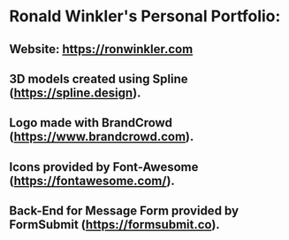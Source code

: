 # Ronald Winkler's Personal Portfolio:

## Website: https://ronwinkler.com
## 3D models created using Spline (https://spline.design).
## Logo made with BrandCrowd (https://www.brandcrowd.com).
## Icons provided by Font-Awesome (https://fontawesome.com/).
## Back-End for Message Form provided by FormSubmit (https://formsubmit.co).
